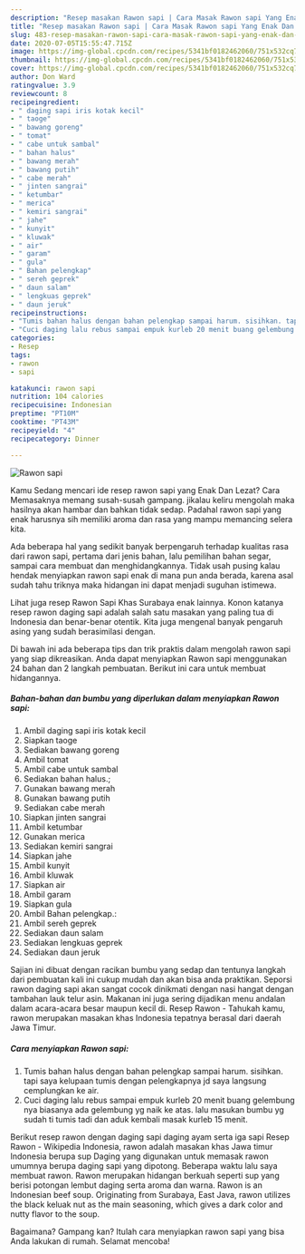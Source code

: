 ```yaml
---
description: "Resep masakan Rawon sapi | Cara Masak Rawon sapi Yang Enak Dan Mudah"
title: "Resep masakan Rawon sapi | Cara Masak Rawon sapi Yang Enak Dan Mudah"
slug: 483-resep-masakan-rawon-sapi-cara-masak-rawon-sapi-yang-enak-dan-mudah
date: 2020-07-05T15:55:47.715Z
image: https://img-global.cpcdn.com/recipes/5341bf0182462060/751x532cq70/rawon-sapi-foto-resep-utama.jpg
thumbnail: https://img-global.cpcdn.com/recipes/5341bf0182462060/751x532cq70/rawon-sapi-foto-resep-utama.jpg
cover: https://img-global.cpcdn.com/recipes/5341bf0182462060/751x532cq70/rawon-sapi-foto-resep-utama.jpg
author: Don Ward
ratingvalue: 3.9
reviewcount: 8
recipeingredient:
- " daging sapi iris kotak kecil"
- " taoge"
- " bawang goreng"
- " tomat"
- " cabe untuk sambal"
- " bahan halus"
- " bawang merah"
- " bawang putih"
- " cabe merah"
- " jinten sangrai"
- " ketumbar"
- " merica"
- " kemiri sangrai"
- " jahe"
- " kunyit"
- " kluwak"
- " air"
- " garam"
- " gula"
- " Bahan pelengkap"
- " sereh geprek"
- " daun salam"
- " lengkuas geprek"
- " daun jeruk"
recipeinstructions:
- "Tumis bahan halus dengan bahan pelengkap sampai harum. sisihkan. tapi saya kelupaan tumis dengan pelengkapnya jd saya langsung cemplungkan ke air."
- "Cuci daging lalu rebus sampai empuk kurleb 20 menit buang gelembung nya biasanya ada gelembung yg naik ke atas. lalu masukan bumbu yg sudah ti tumis tadi dan aduk kembali masak kurleb 15 menit."
categories:
- Resep
tags:
- rawon
- sapi

katakunci: rawon sapi 
nutrition: 104 calories
recipecuisine: Indonesian
preptime: "PT10M"
cooktime: "PT43M"
recipeyield: "4"
recipecategory: Dinner

---
```



![Rawon sapi](https://img-global.cpcdn.com/recipes/5341bf0182462060/751x532cq70/rawon-sapi-foto-resep-utama.jpg)

Kamu Sedang mencari ide resep rawon sapi yang Enak Dan Lezat? Cara Memasaknya memang susah-susah gampang. jikalau keliru mengolah maka hasilnya akan hambar dan bahkan tidak sedap. Padahal rawon sapi yang enak harusnya sih memiliki aroma dan rasa yang mampu memancing selera kita.

Ada beberapa hal yang sedikit banyak berpengaruh terhadap kualitas rasa dari rawon sapi, pertama dari jenis bahan, lalu pemilihan bahan segar, sampai cara membuat dan menghidangkannya. Tidak usah pusing kalau hendak menyiapkan rawon sapi enak di mana pun anda berada, karena asal sudah tahu triknya maka hidangan ini dapat menjadi suguhan istimewa.

Lihat juga resep Rawon Sapi Khas Surabaya enak lainnya. Konon katanya resep rawon daging sapi adalah salah satu masakan yang paling tua di Indonesia dan benar-benar otentik. Kita juga mengenal banyak pengaruh asing yang sudah berasimilasi dengan.


Di bawah ini ada beberapa tips dan trik praktis dalam mengolah rawon sapi yang siap dikreasikan. Anda dapat menyiapkan Rawon sapi menggunakan 24 bahan dan 2 langkah pembuatan. Berikut ini cara untuk membuat hidangannya.

<!--inarticleads1-->

##### Bahan-bahan dan bumbu yang diperlukan dalam menyiapkan Rawon sapi:

1. Ambil  daging sapi iris kotak kecil
1. Siapkan  taoge
1. Sediakan  bawang goreng
1. Ambil  tomat
1. Ambil  cabe untuk sambal
1. Sediakan  bahan halus.;
1. Gunakan  bawang merah
1. Gunakan  bawang putih
1. Sediakan  cabe merah
1. Siapkan  jinten sangrai
1. Ambil  ketumbar
1. Gunakan  merica
1. Sediakan  kemiri sangrai
1. Siapkan  jahe
1. Ambil  kunyit
1. Ambil  kluwak
1. Siapkan  air
1. Ambil  garam
1. Siapkan  gula
1. Ambil  Bahan pelengkap.:
1. Ambil  sereh geprek
1. Sediakan  daun salam
1. Sediakan  lengkuas geprek
1. Sediakan  daun jeruk


Sajian ini dibuat dengan racikan bumbu yang sedap dan tentunya langkah dari pembuatan kali ini cukup mudah dan akan bisa anda praktikan. Seporsi rawon daging sapi akan sangat cocok dinikmati dengan nasi hangat dengan tambahan lauk telur asin. Makanan ini juga sering dijadikan menu andalan dalam acara-acara besar maupun kecil di. Resep Rawon - Tahukah kamu, rawon merupakan masakan khas Indonesia tepatnya berasal dari daerah Jawa Timur. 

<!--inarticleads2-->

##### Cara menyiapkan Rawon sapi:

1. Tumis bahan halus dengan bahan pelengkap sampai harum. sisihkan. tapi saya kelupaan tumis dengan pelengkapnya jd saya langsung cemplungkan ke air.
1. Cuci daging lalu rebus sampai empuk kurleb 20 menit buang gelembung nya biasanya ada gelembung yg naik ke atas. lalu masukan bumbu yg sudah ti tumis tadi dan aduk kembali masak kurleb 15 menit.


Berikut resep rawon dengan daging sapi daging ayam serta iga sapi  Resep Rawon - Wikipedia Indonesia, rawon adalah masakan khas Jawa timur Indonesia berupa sup Daging yang digunakan untuk memasak rawon umumnya berupa daging sapi yang dipotong. Beberapa waktu lalu saya membuat rawon. Rawon merupakan hidangan berkuah seperti sup yang berisi potongan lembut daging serta aroma dan warna. Rawon is an Indonesian beef soup. Originating from Surabaya, East Java, rawon utilizes the black keluak nut as the main seasoning, which gives a dark color and nutty flavor to the soup. 

Bagaimana? Gampang kan? Itulah cara menyiapkan rawon sapi yang bisa Anda lakukan di rumah. Selamat mencoba!
